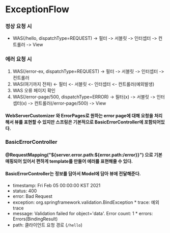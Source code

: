 # ExceptionFlow


### 정상 요청 시

- WAS(/hello, dispatchType=REQUEST) -> 필터 -> 서블릿 -> 인터셉터 -> 컨트롤러 -> View

### 에러 요청 시

1. WAS(/error-ex, dispatchType=REQUEST) -> 필터 -> 서블릿 -> 인터셉터 -> 컨트롤러
2. WAS(여기까지 전파) <- 필터 <- 서블릿 <- 인터셉터 <- 컨트롤러(예외발생)
3. WAS 오류 페이지 확인
4. WAS(/error-page/500, dispatchType=ERROR) -> 필터(x) -> 서블릿 -> 인터셉터(x) -> 컨트롤러(/error-page/500) -> View


#### WebServerCustomizer 와 ErrorPages로 원하는 error page에 대해 요청을 처리해서 뷰를 표현할 수 있지만 스프링은 기본적으로 BasicErrorController에 포함되어있다.
### BasicErrorController
#### @RequestMapping("${server.error.path:${error.path:/error}}") 으로 기본 매핑되어 있어서 편하게 template를 만들어 에러를 표현해줄 수 있다.

#### BasicErrorController는 정보를 담아서 Model에 담아 뷰에 전달해준다. 

* timestamp: Fri Feb 05 00:00:00 KST 2021
* status: 400
* error: Bad Request
* exception: org.springframework.validation.BindException * trace: 예외 trace
* message: Validation failed for object='data'. Error count: 1 * errors: Errors(BindingResult)
* path: 클라이언트 요청 경로 (`/hello`)